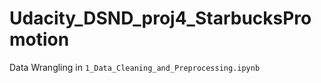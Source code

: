 # Udacity_DSND_proj4_StarbucksPromotion
Data Wrangling in `1_Data_Cleaning_and_Preprocessing.ipynb`
